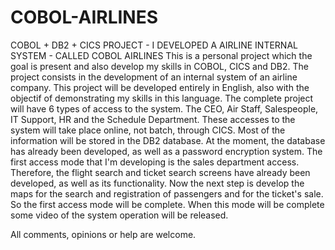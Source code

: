 # COBOL-AIRLINES
COBOL + DB2 + CICS PROJECT - I DEVELOPED A AIRLINE INTERNAL SYSTEM - CALLED COBOL AIRLINES
This is a personal project which the goal is present and also develop my skills in COBOL, CICS and DB2.
The project consists in the development of an internal system of an airline company.
This project will be developed entirely in English, also with the objectif of demonstrating my skills in this language.
The complete project will have 6 types of access to the system. The CEO, Air Staff, Salespeople, IT Support, HR and the Schedule Department.
These accesses to the system will take place online, not batch, through CICS. Most of the information will be stored in the DB2 database.
At the moment, the database has already been developed, as well as a password encryption system. The first access mode that I'm developing is the sales department access. Therefore, the flight search and ticket search screens have already been developed, as well as its functionality. Now the next step is develop the maps for the search and registration of passengers and for the ticket's sale. So the first access mode will be complete. 
When this mode will be complete some video of the system operation will be released.

All comments, opinions or help are welcome.
